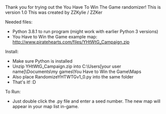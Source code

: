 Thank you for trying out the You Have To Win The Game randomizer!
This is version 1.0
This was created by ZZKylie / ZZKer

Needed files:
 -  Python 3.8.1 to run program (might work with earlier Python 3 versions)
 -  You Have to Win the Game example map:
http://www.piratehearts.com/files/YHtWtG_Campaign.zip

Install:
 -  Make sure Python is installed
 -  Unzip YHtWtG_Campaign.zip into C:\Users\[your user name]\Documents\my games\You Have to Win the Game\Maps
 -  Also place RandomizeYHTWTGv1_0.py into the same folder
 -  That's it! :D

To Run:
 -  Just double click the .py file and enter a seed number. The new map will appear in your map list in-game.
